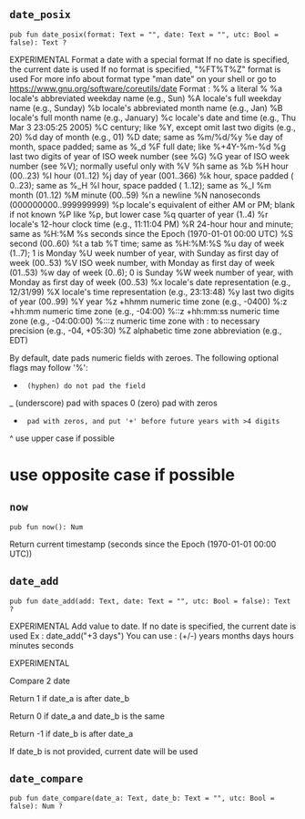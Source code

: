 ## `date_posix`
```ab
pub fun date_posix(format: Text = "", date: Text = "", utc: Bool = false): Text ? 
```

EXPERIMENTAL
Format a date with a special format
If no date is specified, the current date is used
If no format is specified, "%FT%T%Z" format is used
For more info about format type "man date" on your shell or go to https://www.gnu.org/software/coreutils/date
Format :
%%     a literal %
%a     locale's abbreviated weekday name (e.g., Sun)
%A     locale's full weekday name (e.g., Sunday)
%b     locale's abbreviated month name (e.g., Jan)
%B     locale's full month name (e.g., January)
%c     locale's date and time (e.g., Thu Mar  3 23:05:25 2005)
%C     century; like %Y, except omit last two digits (e.g., 20)
%d     day of month (e.g., 01)
%D     date; same as %m/%d/%y
%e     day of month, space padded; same as %_d
%F     full date; like %+4Y-%m-%d
%g     last two digits of year of ISO week number (see %G)
%G     year of ISO week number (see %V); normally useful only with %V
%h     same as %b
%H     hour (00..23)
%I     hour (01..12)
%j     day of year (001..366)
%k     hour, space padded ( 0..23); same as %_H
%l     hour, space padded ( 1..12); same as %_I
%m     month (01..12)
%M     minute (00..59)
%n     a newline
%N     nanoseconds (000000000..999999999)
%p     locale's equivalent of either AM or PM; blank if not known
%P     like %p, but lower case
%q     quarter of year (1..4)
%r     locale's 12-hour clock time (e.g., 11:11:04 PM)
%R     24-hour hour and minute; same as %H:%M
%s     seconds since the Epoch (1970-01-01 00:00 UTC)
%S     second (00..60)
%t     a tab
%T     time; same as %H:%M:%S
%u     day of week (1..7); 1 is Monday
%U     week number of year, with Sunday as first day of week (00..53)
%V     ISO week number, with Monday as first day of week (01..53)
%w     day of week (0..6); 0 is Sunday
%W     week number of year, with Monday as first day of week (00..53)
%x     locale's date representation (e.g., 12/31/99)
%X     locale's time representation (e.g., 23:13:48)
%y     last two digits of year (00..99)
%Y     year
%z     +hhmm numeric time zone (e.g., -0400)
%:z    +hh:mm numeric time zone (e.g., -04:00)
%::z   +hh:mm:ss numeric time zone (e.g., -04:00:00)
%:::z  numeric time zone with : to necessary precision (e.g., -04, +05:30)
%Z     alphabetic time zone abbreviation (e.g., EDT)

By default, date pads numeric fields with zeroes.  The following optional flags may follow '%':

-      (hyphen) do not pad the field
_      (underscore) pad with spaces
0      (zero) pad with zeros
+      pad with zeros, and put '+' before future years with >4 digits
^      use upper case if possible
#      use opposite case if possible


## `now`
```ab
pub fun now(): Num 
```

Return current timestamp (seconds since the Epoch (1970-01-01 00:00 UTC))


## `date_add`
```ab
pub fun date_add(add: Text, date: Text = "", utc: Bool = false): Text ? 
```

EXPERIMENTAL
Add value to date.
If no date is specified, the current date is used
Ex : date_add("+3 days")
You can use :
(+/-)
years
months
days
hours
minutes
seconds


EXPERIMENTAL


Compare 2 date

Return 1 if date_a is after date_b

Return 0 if date_a and date_b is the same

Return -1 if date_b is after date_a

If date_b is not provided, current date will be used

## `date_compare`
```ab
pub fun date_compare(date_a: Text, date_b: Text = "", utc: Bool = false): Num ? 
```

